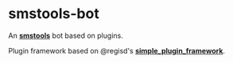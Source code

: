 # smstools-bot
An **[smstools](http://smstools3.kekekasvi.com/)** bot based on plugins.

Plugin framework based on @regisd's **[simple_plugin_framework](https://github.com/regisd/simple_plugin_framework)**.